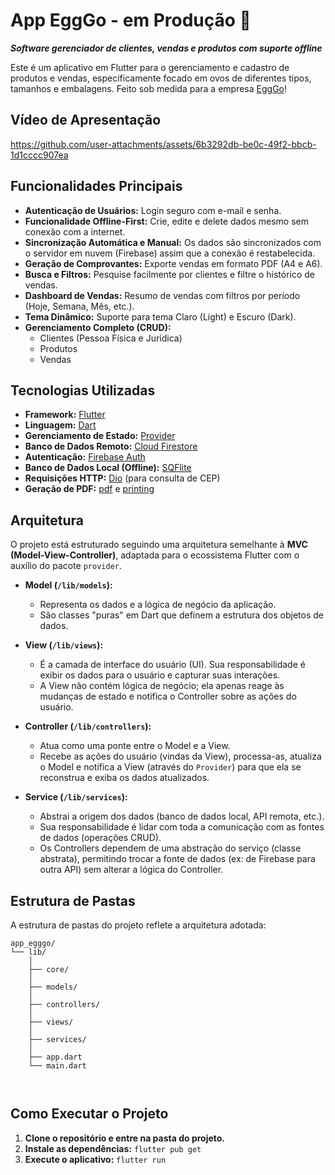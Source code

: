 # App EggGo - em Produção 🚀

***Software gerenciador de clientes, vendas e produtos com suporte offline***

Este é um aplicativo em Flutter para o gerenciamento e cadastro de produtos e vendas, especificamente focado em ovos de diferentes tipos, tamanhos e embalagens. Feito sob medida para a empresa [EggGo](https://www.instagram.com/egg.go_ovos?utm_source=ig_web_button_share_sheet&igsh=ZDNlZDc0MzIxNw==)!

## Vídeo de Apresentação

https://github.com/user-attachments/assets/6b3292db-be0c-49f2-bbcb-1d1cccc907ea

## Funcionalidades Principais

*   **Autenticação de Usuários:** Login seguro com e-mail e senha.
*   **Funcionalidade Offline-First:** Crie, edite e delete dados mesmo sem conexão com a internet.
*   **Sincronização Automática e Manual:** Os dados são sincronizados com o servidor em nuvem (Firebase) assim que a conexão é restabelecida.
*   **Geração de Comprovantes:** Exporte vendas em formato PDF (A4 e A6).
*   **Busca e Filtros:** Pesquise facilmente por clientes e filtre o histórico de vendas.
*   **Dashboard de Vendas:** Resumo de vendas com filtros por período (Hoje, Semana, Mês, etc.).
*   **Tema Dinâmico:** Suporte para tema Claro (Light) e Escuro (Dark).
*   **Gerenciamento Completo (CRUD):**
    *   Clientes (Pessoa Física e Jurídica)
    *   Produtos
    *   Vendas

## Tecnologias Utilizadas

*   **Framework:** [Flutter](https://flutter.dev/)
*   **Linguagem:** [Dart](https://dart.dev/)
*   **Gerenciamento de Estado:** [Provider](https://pub.dev/packages/provider)
*   **Banco de Dados Remoto:** [Cloud Firestore](https://firebase.google.com/docs/firestore)
*   **Autenticação:** [Firebase Auth](https://firebase.google.com/docs/auth)
*   **Banco de Dados Local (Offline):** [SQFlite](https://pub.dev/packages/sqflite)
*   **Requisições HTTP:** [Dio](https://pub.dev/packages/dio) (para consulta de CEP)
*   **Geração de PDF:** [pdf](https://pub.dev/packages/pdf) e [printing](https://pub.dev/packages/printing)

## Arquitetura

O projeto está estruturado seguindo uma arquitetura semelhante à **MVC (Model-View-Controller)**, adaptada para o ecossistema Flutter com o auxílio do pacote `provider`.

*   **Model (`/lib/models`):**
    *   Representa os dados e a lógica de negócio da aplicação.
    *   São classes "puras" em Dart que definem a estrutura dos objetos de dados.

*   **View (`/lib/views`):**
    *   É a camada de interface do usuário (UI). Sua responsabilidade é exibir os dados para o usuário e capturar suas interações.
    *   A View não contém lógica de negócio; ela apenas reage às mudanças de estado e notifica o Controller sobre as ações do usuário.

*   **Controller (`/lib/controllers`):**
    *   Atua como uma ponte entre o Model e a View.
    *   Recebe as ações do usuário (vindas da View), processa-as, atualiza o Model e notifica a View (através do `Provider`) para que ela se reconstrua e exiba os dados atualizados.

*   **Service (`/lib/services`):**
    *   Abstrai a origem dos dados (banco de dados local, API remota, etc.).
    *   Sua responsabilidade é lidar com toda a comunicação com as fontes de dados (operações CRUD).
    *   Os Controllers dependem de uma abstração do serviço (classe abstrata), permitindo trocar a fonte de dados (ex: de Firebase para outra API) sem alterar a lógica do Controller.

## Estrutura de Pastas

A estrutura de pastas do projeto reflete a arquitetura adotada:

```
app_egggo/
└── lib/
    │
    ├── core/
    │
    ├── models/
    │
    ├── controllers/
    │
    ├── views/
    │
    ├── services/
    │
    ├── app.dart
    └── main.dart

    
```

## Como Executar o Projeto

1.  **Clone o repositório e entre na pasta do projeto.**
2.  **Instale as dependências:** `flutter pub get`
3.  **Execute o aplicativo:** `flutter run`
